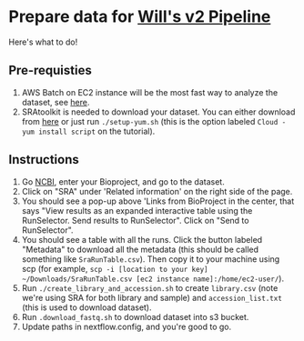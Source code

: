 # Prepare data for [Will's v2 Pipeline](https://github.com/naobservatory/mgs-workflow)

Here's what to do!

## Pre-requisties
1. AWS Batch on EC2 instance will be the most fast way to analyze the dataset, see [here](https://data.securebio.org/wills-public-notebook/notebooks/2024-06-11_batch.html).
2. SRAtoolkit is needed to download your dataset. You can either download from [here](https://github.com/ncbi/sra-tools/wiki/01.-Downloading-SRA-Toolkit) or just run `./setup-yum.sh` (this is the option labeled `Cloud - yum install script` on the tutorial).

## Instructions
1. Go [NCBI](https://www.ncbi.nlm.nih.gov/), enter your Bioproject, and go to the dataset.
2. Click on "SRA" under 'Related information' on the right side of the page.
3. You should see a pop-up above 'Links from BioProject in the center, that says "View results as an expanded interactive table using the RunSelector. Send results to RunSelector". Click on "Send to RunSelector".
4. You should see a table with all the runs. Click the button labeled "Metadata" to download all the metadata (this should be called something like `SraRunTable.csv`). Then copy it to your machine using scp (for example, `scp -i [location to your key] ~/Downloads/SraRunTable.csv [ec2 instance name]:/home/ec2-user/`).
5. Run `./create_library_and_accession.sh` to create `library.csv` (note we're using SRA for both library and sample) and `accession_list.txt` (this is used to download dataset).
6. Run `.download_fastq.sh` to download dataset into s3 bucket.
7. Update paths in nextflow.config, and you're good to go.
